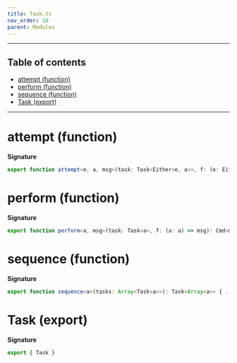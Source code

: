 ```yaml
---
title: Task.ts
nav_order: 10
parent: Modules
---
```


---

<h2 class="text-delta">Table of contents</h2>

- [attempt (function)](#attempt-function)
- [perform (function)](#perform-function)
- [sequence (function)](#sequence-function)
- [Task (export)](#task-export)

---

# attempt (function)

**Signature**

```ts
export function attempt<e, a, msg>(task: Task<Either<e, a>>, f: (e: Either<e, a>) => msg): Cmd<msg> { ... }
```

# perform (function)

**Signature**

```ts
export function perform<a, msg>(task: Task<a>, f: (a: a) => msg): Cmd<msg> { ... }
```

# sequence (function)

**Signature**

```ts
export function sequence<a>(tasks: Array<Task<a>>): Task<Array<a>> { ... }
```

# Task (export)

**Signature**

```ts
export { Task }
```
